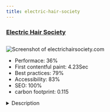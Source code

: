```yaml
---
title: electric-hair-society
---
```


<div style="height: 3rem">
  <a href="https://electrichairsociety.com/"><h3>Electric Hair Society</h3></a>
</div>
<img loading="lazy" src="/images/thumbs/electrichairsociety.com.jpg" alt="Screenshot of electrichairsociety.com" />
<ul>
  <li>Performace: 36%</li>
  <li>
    First contentful paint:
    4.23Sec
  </li>
  <li>Best practices: 79%</li>
  <li>Accessibility: 83%</li>
  <li>SEO: 100%</li>
  <li>carbon footprint: 0.115</li>
</ul>
<details>
  <summary>Description</summary>
  <p>The Electric Hair Society is a group of hair stylists with a vision to inform and empower other stylists in the industry. They regularly do podcasts and will be offering classes and service to help build community and higher skilled stylists.The Electric Hair Society website serves as an information point and has the framework to expand into a shop and have a blog. Built on a YooTheme Pro template, it shows off vibrant colors to match the identity of the business and personality of its members. It handles podcasts at ease and will display information for listeners to call or contact the podcasters live with questions or comments.</p>
</details>

